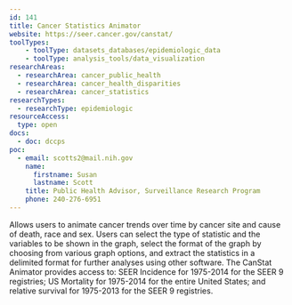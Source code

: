 ```yaml
---
id: 141
title: Cancer Statistics Animator
website: https://seer.cancer.gov/canstat/
toolTypes:
    - toolType: datasets_databases/epidemiologic_data
    - toolType: analysis_tools/data_visualization
researchAreas:
  - researchArea: cancer_public_health
  - researchArea: cancer_health_disparities
  - researchArea: cancer_statistics
researchTypes:
  - researchType: epidemiologic
resourceAccess:
  type: open
docs:
  - doc: dccps
poc:
  - email: scotts2@mail.nih.gov
    name:
      firstname: Susan
      lastname: Scott
    title: Public Health Advisor, Surveillance Research Program
    phone: 240-276-6951
---
```

Allows users to animate cancer trends over time by cancer site and cause of death, race and sex. Users can select the type of statistic and the variables to be shown in the graph, select the format of the graph by choosing from various graph options, and extract the statistics in a delimited format for further analyses using other software. The CanStat Animator provides access to: SEER Incidence for 1975-2014 for the SEER 9 registries; US Mortality for 1975-2014 for the entire United States; and relative survival for 1975-2013 for the SEER 9 registries.
